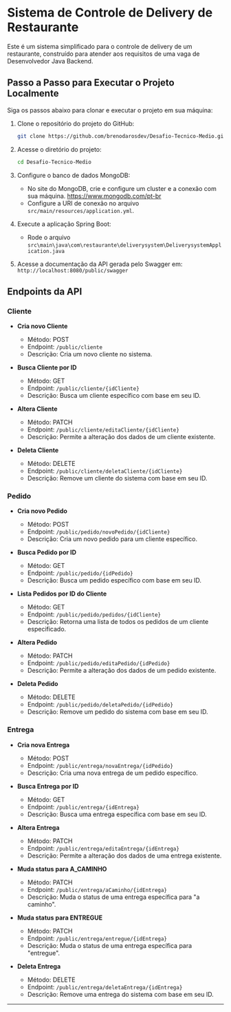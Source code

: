 
# Sistema de Controle de Delivery de Restaurante

Este é um sistema simplificado para o controle de delivery de um restaurante, construído para atender aos requisitos de uma vaga de Desenvolvedor Java Backend.

## Passo a Passo para Executar o Projeto Localmente

Siga os passos abaixo para clonar e executar o projeto em sua máquina:

1. Clone o repositório do projeto do GitHub:
   ```bash
   git clone https://github.com/brenodarosdev/Desafio-Tecnico-Medio.git
   ```

2. Acesse o diretório do projeto:
   ```bash
   cd Desafio-Tecnico-Medio
   ```

3. Configure o banco de dados MongoDB:
    - No site do MongoDB, crie e configure um cluster e a conexão com sua máquina. https://www.mongodb.com/pt-br
    - Configure a URI de conexão no arquivo `src/main/resources/application.yml`.

4. Execute a aplicação Spring Boot:
   - Rode o arquivo `src\main\java\com\restaurante\deliverysystem\DeliverysystemApplication.java`

5. Acesse a documentação da API gerada pelo Swagger em: `http://localhost:8080/public/swagger`

## Endpoints da API

### Cliente

- **Cria novo Cliente**
    - Método: POST
    - Endpoint: `/public/cliente`
    - Descrição: Cria um novo cliente no sistema.

- **Busca Cliente por ID**
    - Método: GET
    - Endpoint: `/public/cliente/{idCliente}`
    - Descrição: Busca um cliente específico com base em seu ID.

- **Altera Cliente**
    - Método: PATCH
    - Endpoint: `/public/cliente/editaCliente/{idCliente}`
    - Descrição: Permite a alteração dos dados de um cliente existente.

- **Deleta Cliente**
    - Método: DELETE
    - Endpoint: `/public/cliente/deletaCliente/{idCliente}`
    - Descrição: Remove um cliente do sistema com base em seu ID.

### Pedido

- **Cria novo Pedido**
    - Método: POST
    - Endpoint: `/public/pedido/novoPedido/{idCliente}`
    - Descrição: Cria um novo pedido para um cliente específico.

- **Busca Pedido por ID**
    - Método: GET
    - Endpoint: `/public/pedido/{idPedido}`
    - Descrição: Busca um pedido específico com base em seu ID.

- **Lista Pedidos por ID do Cliente**
    - Método: GET
    - Endpoint: `/public/pedido/pedidos/{idCliente}`
    - Descrição: Retorna uma lista de todos os pedidos de um cliente especificado.

- **Altera Pedido**
    - Método: PATCH
    - Endpoint: `/public/pedido/editaPedido/{idPedido}`
    - Descrição: Permite a alteração dos dados de um pedido existente.

- **Deleta Pedido**
    - Método: DELETE
    - Endpoint: `/public/pedido/deletaPedido/{idPedido}`
    - Descrição: Remove um pedido do sistema com base em seu ID.

### Entrega

- **Cria nova Entrega**
    - Método: POST
    - Endpoint: `/public/entrega/novaEntrega/{idPedido}`
    - Descrição: Cria uma nova entrega de um pedido específico.

- **Busca Entrega por ID**
    - Método: GET
    - Endpoint: `/public/entrega/{idEntrega}`
    - Descrição: Busca uma entrega específica com base em seu ID.

- **Altera Entrega**
    - Método: PATCH
    - Endpoint: `/public/entrega/editaEntrega/{idEntrega}`
    - Descrição: Permite a alteração dos dados de uma entrega existente.

- **Muda status para A_CAMINHO**
    - Método: PATCH
    - Endpoint: `/public/entrega/aCaminho/{idEntrega}`
    - Descrição: Muda o status de uma entrega específica para "a caminho".

- **Muda status para ENTREGUE**
  - Método: PATCH
  - Endpoint: `/public/entrega/entregue/{idEntrega}`
  - Descrição: Muda o status de uma entrega específica para "entregue".

- **Deleta Entrega**
    - Método: DELETE
    - Endpoint: `/public/entrega/deletaEntrega/{idEntrega}`
    - Descrição: Remove uma entrega do sistema com base em seu ID.
---
